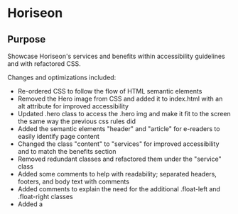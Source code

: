 # Horiseon

## Purpose
Showcase Horiseon's services and benefits within accessibility guidelines and with refactored CSS.

Changes and optimizations included:
* Re-ordered CSS to follow the flow of HTML semantic elements
* Removed the Hero image from CSS and added it to index.html with an alt attribute for improved accessibility
* Updated .hero class to access the .hero img and make it fit to the screen the same way the previous css rules did
* Added the semantic elements "header" and "article" for e-readers to easily identify page content
* Changed the class "content" to "services" for improved accessibility and to match the benefits section
* Removed redundant classes and refactored them under the "service" class
* Added some comments to help with readability; separated headers, footers, and body text with comments
* Added comments to explain the need for the additional .float-left and .float-right classes
* Added a <title> tag to give a more descriptive page title for improved accessibility
* Added null alt attributes to images in the services and benefits sections to denote that they are decorative images


## Built With
* HTML
* CSS

## Website
https://powerar.github.io/horiseon

## Contribution
Made with ❤️ by Andrew Power